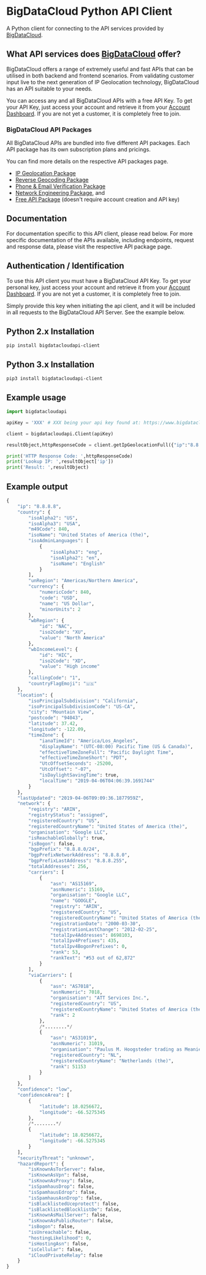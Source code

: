 # BigDataCloud Python API Client


A Python client for connecting to the API services provided by [BigDataCloud](https://www.bigdatacloud.com).


## What API services does [BigDataCloud](https://www.bigdatacloud.com) offer?

BigDataCloud offers a range of extremely useful and fast APIs that can be utilised in both backend and frontend scenarios.
From validating customer input live to the next generation of IP Geolocation technology, BigDataCloud has an API suitable to your needs.


You can access any and all BigDataCloud APIs with a free API Key.
To get your API Key, just access your account and retrieve it from your [Account Dashboard](https://www.bigdatacloud.com/account).
If you are not yet a customer, it is completely free to join.

### BigDataCloud API Packages

All BigDataCloud APIs are bundled into five different API packages. Each API package has its own subscription plans and pricings. 

You can find more details on the respective API packages page.
- [IP Geolocation Package](https://www.bigdatacloud.com/ip-geolocation)
- [Reverse Geocoding Package](https://www.bigdatacloud.com/reverse-geocoding)
- [Phone & Email Verification Package](https://www.bigdatacloud.com/phone-email-verification)
- [Network Engineering Package](https://www.bigdatacloud.com/network-engineering), and
- [Free API Package](https://www.bigdatacloud.com/free-api) (doesn't require account creation and API key)

## Documentation

For documentation specific to this API client, please read below.
For more specific documentation of the APIs available, including endpoints, request and response data, please visit the respective API package page.



## Authentication / Identification

To use this API client you must have a BigDataCloud API Key.
To get your personal key, just access your account and retrieve it from your [Account Dashboard](https://www.bigdatacloud.com/account).
If you are not yet a customer, it is completely free to join.

Simply provide this key when initiating the api client, and it will be included in all requests to the BigDataCloud API Server.
See the example below.



## Python 2.x Installation

`pip install bigdatacloudapi-client`


## Python 3.x Installation

`pip3 install bigdatacloudapi-client`



## Example usage

```python
import bigdatacloudapi

apiKey = 'XXX' # XXX being your api key found at: https://www.bigdatacloud.com/account

client = bigdatacloudapi.Client(apiKey)

resultObject,httpResponseCode = client.getIpGeolocationFull({"ip":"8.8.8.8"})

print('HTTP Response Code: ',httpResponseCode)
print('Lookup IP: ',resultObject['ip'])
print('Result: ',resultObject)
```


## Example output

```python
{
    "ip": "8.8.8.8",
    "country": {
        "isoAlpha2": "US",
        "isoAlpha3": "USA",
        "m49Code": 840,
        "isoName": "United States of America (the)",
        "isoAdminLanguages": [
            {
                "isoAlpha3": "eng",
                "isoAlpha2": "en",
                "isoName": "English"
            }
        ],
        "unRegion": "Americas/Northern America",
        "currency": {
            "numericCode": 840,
            "code": "USD",
            "name": "US Dollar",
            "minorUnits": 2
        },
        "wbRegion": {
            "id": "NAC",
            "iso2Code": "XU",
            "value": "North America"
        },
        "wbIncomeLevel": {
            "id": "HIC",
            "iso2Code": "XD",
            "value": "High income"
        },
        "callingCode": "1",
        "countryFlagEmoji": "🇺🇸"
    },
    "location": {
        "isoPrincipalSubdivision": "California",
        "isoPrincipalSubdivisionCode": "US-CA",
        "city": "Mountain View",
        "postcode": "94043",
        "latitude": 37.42,
        "longitude": -122.09,
        "timeZone": {
            "ianaTimeId": "America/Los_Angeles",
            "displayName": "(UTC-08:00) Pacific Time (US & Canada)",
            "effectiveTimeZoneFull": "Pacific Daylight Time",
            "effectiveTimeZoneShort": "PDT",
            "UtcOffsetSeconds": -25200,
            "UtcOffset": "-07",
            "isDaylightSavingTime": true,
            "localTime": "2019-04-06T04:06:39.1691744"
        }
    },
    "lastUpdated": "2019-04-06T09:09:36.1877959Z",
    "network": {
        "registry": "ARIN",
        "registryStatus": "assigned",
        "registeredCountry": "US",
        "registeredCountryName": "United States of America (the)",
        "organisation": "Google LLC",
        "isReachableGlobally": true,
        "isBogon": false,
        "bgpPrefix": "8.8.8.0/24",
        "bgpPrefixNetworkAddress": "8.8.8.0",
        "bgpPrefixLastAddress": "8.8.8.255",
        "totalAddresses": 256,
        "carriers": [
            {
                "asn": "AS15169",
                "asnNumeric": 15169,
                "organisation": "Google LLC",
                "name": "GOOGLE",
                "registry": "ARIN",
                "registeredCountry": "US",
                "registeredCountryName": "United States of America (the)",
                "registrationDate": "2000-03-30",
                "registrationLastChange": "2012-02-25",
                "totalIpv4Addresses": 8698103,
                "totalIpv4Prefixes": 435,
                "totalIpv4BogonPrefixes": 0,
                "rank": 53,
                "rankText": "#53 out of 62,872"
            }
        ],
        "viaCarriers": [
            {
                "asn": "AS7018",
                "asnNumeric": 7018,
                "organisation": "ATT Services Inc.",
                "registeredCountry": "US",
                "registeredCountryName": "United States of America (the)",
                "rank": 2
            },
            /*........*/
            {
                "asn": "AS31019",
                "asnNumeric": 31019,
                "organisation": "Paulus M. Hoogsteder trading as Meanie",
                "registeredCountry": "NL",
                "registeredCountryName": "Netherlands (the)",
                "rank": 51153
            }
        ]
    },
    "confidence": "low",
    "confidenceArea": [
        {
            "latitude": 18.0256672,
            "longitude": -66.5275345
        },
        /*........*/
        {
            "latitude": 18.0256672,
            "longitude": -66.5275345
        }
    ],
    "securityThreat": "unknown",
    "hazardReport": {
        "isKnownAsTorServer": false,
        "isKnownAsVpn": false,
        "isKnownAsProxy": false,
        "isSpamhausDrop": false,
        "isSpamhausEdrop": false,
        "isSpamhausAsnDrop": false,
        "isBlacklistedUceprotect": false,
        "isBlacklistedBlocklistDe": false,
        "isKnownAsMailServer": false,
        "isKnownAsPublicRouter": false,
        "isBogon": false,
        "isUnreachable": false,
        "hostingLikelihood": 0,
        "isHostingAsn": false,
        "isCellular": false,
        "iCloudPrivateRelay": false
    }
}
```
